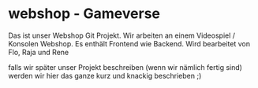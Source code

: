 # webshop - Gameverse

Das ist unser Webshop Git Projekt.
Wir arbeiten an einem Videospiel / Konsolen Webshop. 
Es enthält Frontend wie Backend.
Wird bearbeitet von Flo, Raja und Rene

falls wir später unser Projekt beschreiben (wenn wir nämlich fertig sind) werden wir hier 
das ganze kurz und knackig beschrieben ;)
